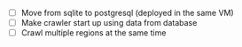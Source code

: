 - [ ] Move from sqlite to postgresql (deployed in the same VM)
- [ ] Make crawler start up using data from database
- [ ] Crawl multiple regions at the same time